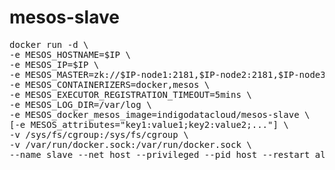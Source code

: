 # mesos-slave

<pre>
docker run -d \
-e MESOS_HOSTNAME=$IP \
-e MESOS_IP=$IP \
-e MESOS_MASTER=zk://$IP-node1:2181,$IP-node2:2181,$IP-node3:2181/mesos \
-e MESOS_CONTAINERIZERS=docker,mesos \
-e MESOS_EXECUTOR_REGISTRATION_TIMEOUT=5mins \
-e MESOS_LOG_DIR=/var/log \
-e MESOS_docker_mesos_image=indigodatacloud/mesos-slave \
[-e MESOS_attributes="key1:value1;key2:value2;..."] \
-v /sys/fs/cgroup:/sys/fs/cgroup \
-v /var/run/docker.sock:/var/run/docker.sock \
--name slave --net host --privileged --pid host --restart always indigodatacloud/mesos-slave
</pre>

